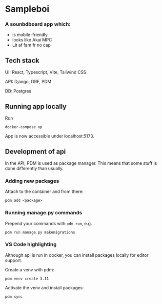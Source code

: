 # Sampleboi

### **A sounbdboard app which**:
- is mobile-friendly
- looks like Akai MPC
- Lit af fam fr no cap

## Tech stack

UI: React, Typescript, Vite, Tailwind CSS

API: Django, DRF, PDM

DB: Postgres

## Running app locally

Run
```
docker-compose up
```

App is now accessible under localhost:5173.

## Development of api

In the API, PDM is used as package manager. This means that some stuff is done differently than usually.

### Adding new packages

Attach to the container and from there:

```
pdm add <package>
```

### Running manage.py commands

Prepend your commands with `pdm run`, e.g.

```
pdm run manage.py makemigrations
```

### VS Code highlighting

Although api is run in docker, you can install packages locally for editor support.

Create a venv with pdm:
```
pdm venv create 3.11
```
Activate the venv and install packages:
```
pdm sync
```

